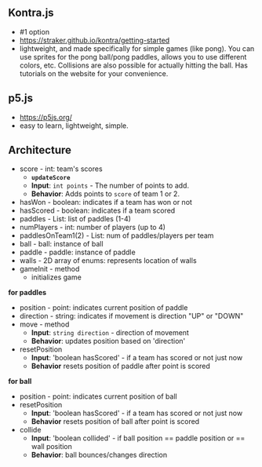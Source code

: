 ## Kontra.js
- #1 option
- https://straker.github.io/kontra/getting-started
- lightweight, and made specifically for simple games (like pong). You can use sprites for the pong ball/pong paddles, allows you to use different colors, etc. Collisions are also possible for actually hitting the ball. Has tutorials on the website for your convenience.

## p5.js
- https://p5js.org/
- easy to learn, lightweight, simple.

## Architecture

- score - int: team's scores
    - **`updateScore`**
    - **Input**: `int points` - The number of points to add.
    - **Behavior**: Adds points to `score` of team 1 or 2.
- hasWon - boolean: indicates if a team has won or not
- hasScored - boolean: indicates if a team scored
- paddles - List<paddles>: list of paddles (1-4)
- numPlayers - int: number of players (up to 4)
- paddlesOnTeam1(2) - List<paddles>: num of paddles/players per team
- ball - ball: instance of ball
- paddle - paddle: instance of paddle
- walls - 2D array of enums: represents location of walls
- gameInit - method
    - initializes game

**for paddles**
- position - point: indicates current position of paddle 
- direction - string: indicates if movement is direction "UP" or "DOWN"
- move - method 
    - **Input**: `string direction` - direction of movement
    - **Behavior**: updates position based on 'direction'
- resetPosition
    - **Input**: 'boolean hasScored' - if a team has scored or not just now
    - **Behavior** resets position of paddle after point is scored

**for ball**
- position - point: indicates current position of ball 
- resetPosition
    - **Input**: 'boolean hasScored' - if a team has scored or not just now
    - **Behavior** resets position of ball after point is scored
- collide
    - **Input**: 'boolean collided' - if ball position == paddle position or == wall position
    - **Behavior**: ball bounces/changes direction